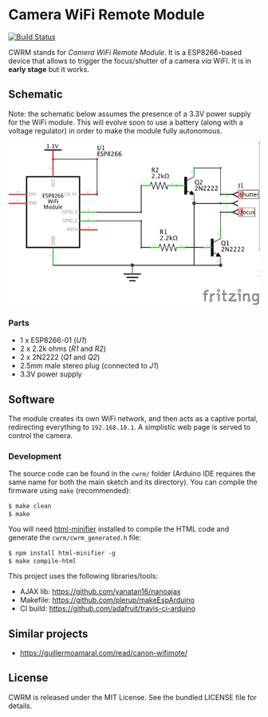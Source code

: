 Camera WiFi Remote Module
=========================

[![Build
Status](https://travis-ci.org/willdurand/cwrm.svg?branch=master)](https://travis-ci.org/willdurand/cwrm)

CWRM stands for _Camera WiFi Remote Module_. It is a ESP8266-based device that
allows to trigger the focus/shutter of a camera _via_ WiFI. It is in **early stage**
but it works.

## Schematic

Note: the schematic below assumes the presence of a 3.3V power supply for the
WiFi module. This will evolve soon to use a battery (along with a voltage
regulator) in order to make the module fully autonomous.

<p align="center">
    <img src="./design/cwrm_schem.png">
</p>

### Parts

- 1 x ESP8266-01 (_U1_)
- 2 x 2.2k ohms (_R1_ and _R2_)
- 2 x 2N2222 (_Q1_ and _Q2_)
- 2.5mm male stereo plug (connected to _J1_)
- 3.3V power supply

## Software

The module creates its own WiFi network, and then acts as a captive portal,
redirecting everything to `192.168.10.1`. A simplistic web page is served to
control the camera.

### Development

The source code can be found in the `cwrm/` folder (Arduino IDE requires the
same name for both the main sketch and its directory). You can compile the
firmware using `make` (recommended):

    $ make clean
    $ make

You will need [html-minifier](https://github.com/kangax/html-minifier) installed
to compile the HTML code and generate the `cwrm/cwrm_generated.h` file:

    $ npm install html-minifier -g
    $ make compile-html

This project uses the following libraries/tools:

- AJAX lib: https://github.com/yanatan16/nanoajax
- Makefile: https://github.com/plerup/makeEspArduino
- CI build: https://github.com/adafruit/travis-ci-arduino

## Similar projects

- https://guillermoamaral.com/read/canon-wifimote/

## License

CWRM is released under the MIT License. See the bundled LICENSE file for
details.
